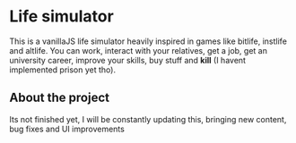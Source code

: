 # Life simulator
This is a vanillaJS life simulator heavily inspired in games like bitlife, instlife and altlife. You can work, interact with your relatives, get a job, get an university career, improve your skills, buy stuff and **kill** (I havent implemented prison yet tho).

## About the project
Its not finished yet, I will be constantly updating this, bringing new content, bug fixes and UI improvements
